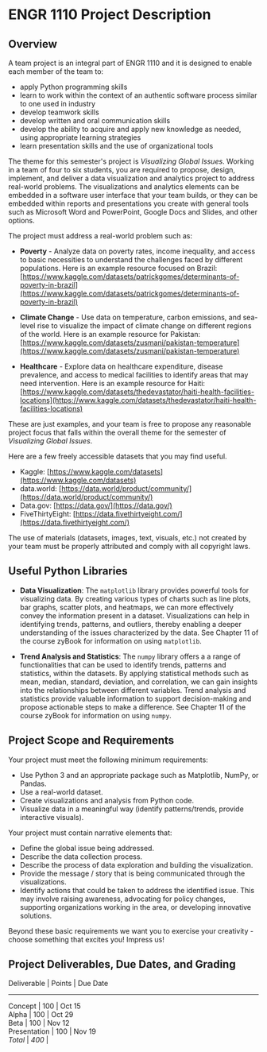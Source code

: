 
# ENGR 1110 Project Description

## Overview

A team project is an integral part of ENGR 1110 and it is designed to enable
each member of the team to:

- apply Python programming skills 
- learn to work within the context of an authentic software process similar to
  one used in industry
- develop teamwork skills
- develop written and oral communication skills
- develop the ability to acquire and apply new knowledge as needed, using
  appropriate learning strategies
- learn presentation skills and the use of organizational tools

The theme for this semester's project is *Visualizing Global Issues*. Working in
a team of four to six students, you are required to propose, design, implement,
and deliver a data visualization and analytics project to address real-world
problems. The visualizations and analytics elements can be embedded in a
software user interface that your team builds, or they can be embedded within
reports and presentations you create with general tools such as Microsoft Word
and PowerPoint, Google Docs and Slides, and other options.

The project must address a real-world problem such as:

- **Poverty** - Analyze data on poverty rates, income inequality, and access to
  basic necessities to understand the challenges faced by different populations.
  Here is an example resource focused on Brazil: 
  [https://www.kaggle.com/datasets/patrickgomes/determinants-of-poverty-in-brazil](https://www.kaggle.com/datasets/patrickgomes/determinants-of-poverty-in-brazil)

- **Climate Change** - Use data on temperature, carbon emissions, and sea-level
  rise to visualize the impact of climate change on different regions of the
  world. Here is an example resource for Pakistan:
  [https://www.kaggle.com/datasets/zusmani/pakistan-temperature](https://www.kaggle.com/datasets/zusmani/pakistan-temperature)

- **Healthcare** - Explore data on healthcare expenditure, disease prevalence,
  and access to medical facilities to identify areas that may need intervention.
  Here is an example resource for Haiti:
  [https://www.kaggle.com/datasets/thedevastator/haiti-health-facilities-locations](https://www.kaggle.com/datasets/thedevastator/haiti-health-facilities-locations)

These are just examples, and your team is free to propose any reasonable project
focus that falls within the overall theme for the semester of *Visualizing
Global Issues*.

Here are a few freely accessible datasets that you may find useful.

- Kaggle: [https://www.kaggle.com/datasets](https://www.kaggle.com/datasets)
- data.world: [https://data.world/product/community/](https://data.world/product/community/)
- Data.gov: [https://data.gov/](https://data.gov/)
- FiveThirtyEight: [https://data.fivethirtyeight.com/](https://data.fivethirtyeight.com/)

The use of materials (datasets, images, text, visuals, etc.) not created by your
team must be properly attributed and comply with all copyright laws.


## Useful Python Libraries

- **Data Visualization**: The `matplotlib` library provides powerful tools for
  visualizing data. By creating various types of charts such as line plots, bar
  graphs, scatter plots, and heatmaps, we can more effectively convey the
  information present in a dataset. Visualizations can help in identifying
  trends, patterns, and outliers, thereby enabling a deeper understanding of the
  issues characterized by the data. See Chapter 11 of the course zyBook for
  information on using `matplotlib`.

- **Trend Analysis and Statistics**: The `numpy` library offers a a range of
  functionalities that can be used to identify trends, patterns and statistics,
  within the datasets.  By applying statistical methods such as mean, median,
  standard, deviation, and correlation, we can gain insights into the
  relationships between different variables.  Trend analysis and statistics
  provide valuable information to support decision-making and propose actionable
  steps to make a difference. See Chapter 11 of the course zyBook for
  information on using `numpy`.


## Project Scope and Requirements

Your project must meet the following minimum requirements:

- Use Python 3 and an appropriate package such as Matplotlib, NumPy, or Pandas.
- Use a real-world dataset.
- Create visualizations and analysis from Python code.
- Visualize data in a meaningful way (identify patterns/trends, provide
  interactive visuals).

Your project must contain narrative elements that:

- Define the global issue being addressed.
- Describe the data collection process.
- Describe the process of data exploration and building the visualization.
- Provide the message / story that is being communicated through the
  visualizations.
- Identify actions that could be taken to address the identified issue. This may
  involve raising awareness, advocating for policy changes, supporting
  organizations working in the area, or developing innovative solutions.

Beyond these basic requirements we want you to exercise your creativity - choose
something that excites you! Impress us! 


## Project Deliverables, Due Dates, and Grading

Deliverable  | Points | Due Date
-----------   ------   --------  
Concept      | 100    | Oct 15  
Alpha        | 100    | Oct 29  
Beta         | 100    | Nov 12  
Presentation | 100    | Nov 19  
*Total*      | *400*  |      




[Author]: <> (Karen Nix)

[Edits]: <> (Dean Hendrix)


